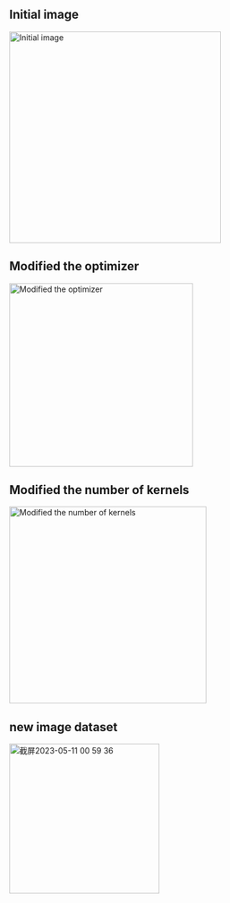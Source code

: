 ## Initial image
<img width="378" alt="Initial image" src="https://github.com/yanzhang22010/Coding3_Yan/assets/119860662/5effc3e6-bee3-4fc3-a0d6-f1c0b8a907be">

## Modified the optimizer
<img width="328" alt="Modified the optimizer" src="https://github.com/yanzhang22010/Coding3_Yan/assets/119860662/ca81938b-b71e-4f15-8020-e3b98df0255f">

## Modified the number of kernels
<img width="352" alt="Modified the number of kernels" src="https://github.com/yanzhang22010/Coding3_Yan/assets/119860662/29319011-9e02-440c-9ac0-eef197c83ebd">

## new image dataset
<img width="268" alt="截屏2023-05-11 00 59 36" src="https://github.com/yanzhang22010/Coding3_Yan/assets/119860662/7b8d8310-b679-45f0-a075-7c3b8d2f740c">
